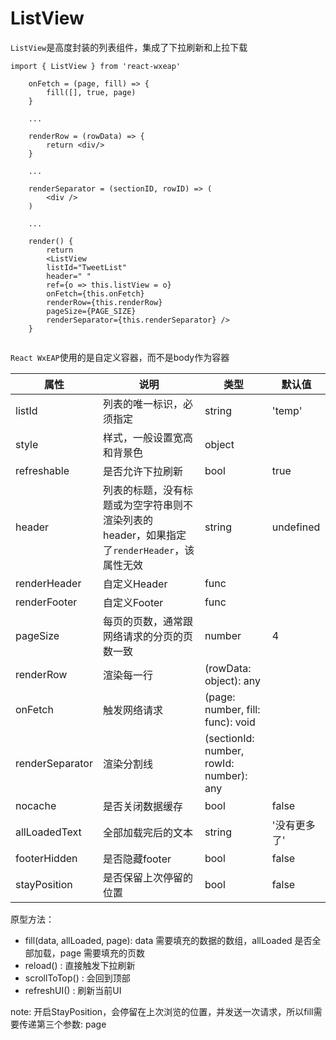# ListView
`ListView`是高度封装的列表组件，集成了下拉刷新和上拉下载

```
import { ListView } from 'react-wxeap'

	onFetch = (page, fill) => {
		fill([], true, page)
	}

    ...

	renderRow = (rowData) => {
		return <div/>
	}

    ...

    renderSeparator = (sectionID, rowID) => (
		<div />
	)

    ...

    render() {
        return 
        <ListView
        listId="TweetList"
        header=" "
        ref={o => this.listView = o}
        onFetch={this.onFetch}
        renderRow={this.renderRow}
        pageSize={PAGE_SIZE}
        renderSeparator={this.renderSeparator} />
    }
     
```

`React WxEAP`使用的是自定义容器，而不是body作为容器


| 属性 | 说明 | 类型 | 默认值 |
| ----|-----|------|------ |
| listId    | 列表的唯一标识，必须指定     | string  | 'temp'  |
| style | 样式，一般设置宽高和背景色 | object | |
| refreshable    | 是否允许下拉刷新  | bool |  true  |
| header   | 列表的标题，没有标题或为空字符串则不渲染列表的header，如果指定了`renderHeader`，该属性无效  | string | undefined  |
| renderHeader | 自定义Header | func | |
| renderFooter | 自定义Footer | func | |
| pageSize | 每页的页数，通常跟网络请求的分页的页数一致  | number |  4 |
| renderRow | 渲染每一行  |  (rowData: object): any |   |
| onFetch | 触发网络请求 | (page: number, fill: func): void |  |
| renderSeparator | 渲染分割线 | (sectionId: number, rowId: number): any| |
| nocache | 是否关闭数据缓存 | bool | false |
| allLoadedText | 全部加载完后的文本 | string | '没有更多了' |
| footerHidden | 是否隐藏footer | bool | false |
| stayPosition | 是否保留上次停留的位置 | bool | false |

原型方法：

* fill(data, allLoaded, page): data 需要填充的数据的数组，allLoaded 是否全部加载，page 需要填充的页数
* reload() : 直接触发下拉刷新
* scrollToTop() : 会回到顶部
* refreshUI() : 刷新当前UI

note: 开启StayPosition，会停留在上次浏览的位置，并发送一次请求，所以fill需要传递第三个参数: page